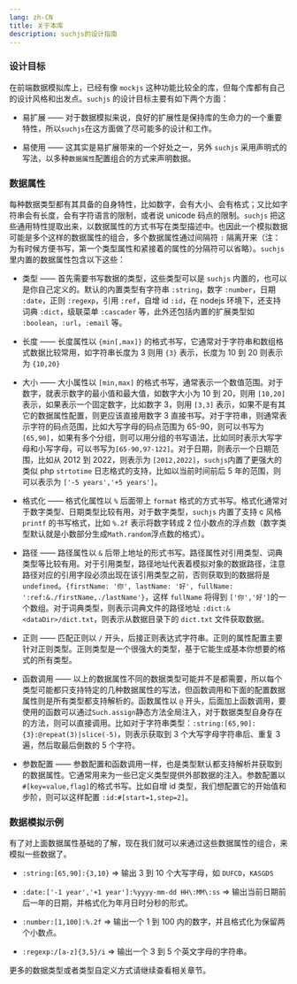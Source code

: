 ```yaml
---
lang: zh-CN
title: 关于本库
description: suchjs的设计指南
---
```


### 设计目标

在前端数据模拟库上，已经有像 `mockjs` 这种功能比较全的库，但每个库都有自己的设计风格和出发点。`suchjs` 的设计目标主要有如下两个方面：

- 易扩展 —— 对于数据模拟来说，良好的扩展性是保持库的生命力的一个重要特性，所以`suchjs`在这方面做了尽可能多的设计和工作。

- 易使用 —— 这其实是易扩展带来的一个好处之一，另外 `suchjs` 采用声明式的写法，以多种`数据属性`配置组合的方式来声明数据。

### 数据属性

每种数据类型都有其具备的自身特性，比如数字，会有大小、会有格式；又比如字符串会有长度，会有字符语言的限制，或者说 unicode 码点的限制。`suchjs` 把这些通用特性提取出来，以数据属性的方式书写在类型描述中。也因此一个模拟数据可能是多个这样的数据属性的组合，多个数据属性通过间隔符 `:` 隔离开来（注：为有时候方便书写，第一个类型属性和紧接着的属性的分隔符可以省略）。`suchjs` 里内置的数据属性包含以下这些：

- 类型 —— 首先需要书写数据的类型，这些类型可以是 `suchjs` 内置的，也可以是你自己定义的。默认的内置类型有字符串 `:string`，数字 `:number`，日期 `:date`，正则 `:regexp`，引用 `:ref`，自增 id `:id`，在 nodejs 环境下，还支持词典 `:dict`，级联菜单 `:cascader` 等，此外还包括内置的扩展类型如 `:boolean`，`:url`，`:email` 等。

- 长度 —— 长度属性以 `{min[,max]}` 的格式书写，它通常对于字符串和数组格式数据比较常用，如字符串长度为 3 则用 `{3}` 表示，长度为 10 到 20 则表示为 `{10,20}`

- 大小 —— 大小属性以 `[min,max]` 的格式书写，通常表示一个数值范围。对于数字，就表示数字的最小值和最大值，如数字大小为 10 到 20，则用 `[10,20]` 表示，如果表示一个固定数字，比如数字 3，则用 `[3,3]` 表示，如果不是有其它的数据属性配置，则更应该直接用数字 3 直接书写。对于字符串，则通常表示字符的码点范围，比如大写字母的码点范围为 65-90，则可以书写为`[65,90]`，如果有多个分组，则可以用分组的书写语法，比如同时表示大写字母和小写字母，可以书写为`[65-90,97-122]`。对于日期，则表示一个日期范围，比如从 2012 到 2022，则表示为 `[2012,2022]`，`suchjs`内置了更强大的类似 php `strtotime` 日志格式的支持，比如以当前时间前后 5 年的范围，则可以表示为 `['-5 years','+5 years']`。

- 格式化 —— 格式化属性以 `%` 后面带上 `format` 格式的方式书写。格式化通常对于数字类型、日期类型比较有用，对于数字类型，`suchjs` 内置了支持 c 风格 `printf` 的书写格式，比如 `%.2f` 表示将数字转成 2 位小数点的浮点数（数字类型默认就是小数部分生成`Math.random`浮点数的格式）。

- 路径 —— 路径属性以 `&` 后带上地址的形式书写。路径属性对引用类型、词典类型等比较有用。对于引用类型，路径地址代表着模拟对象的数据路径，注意路径对应的引用字段必须出现在该引用类型之前，否则获取到的数据将是`undefined`。`{firstName: '你', lastName: '好', fullName: ':ref:&./firstName,./lastName'}`，这样 `fullName` 将得到 `['你','好']`的一个数组。对于词典类型，则表示词典文件的路径地址 `:dict:&<dataDir>/dict.txt`，则表示从数据目录下的 `dict.txt` 文件获取数据。

- 正则 —— 匹配正则以 `/` 开头，后接正则表达式字符串。正则的属性配置主要针对正则类型。正则类型是一个很强大的类型，基于它能生成基本你想要的格式的所有类型。

- 函数调用 —— 以上的数据属性不同的数据类型可能并不是都需要，所以每个类型可能都只支持特定的几种数据属性的写法，但函数调用和下面的配置数据属性则是所有类型都支持解析的。函数属性以 `@` 开头，后面加上函数调用，要使用的函数可以通过`Such.assign`静态方法全局注入，对于数据类型自身存在的方法，则可以直接调用。比如对于字符串类型：`:string:[65,90]:{3}:@repeat(3)|slice(-5)`，则表示获取到 3 个大写字母字符串后、重复 3 遍，然后取最后倒数的 5 个字符。

- 参数配置 —— 参数配置和函数调用一样，也是类型默认都支持解析并获取到的数据属性。它通常用来为一些已定义类型提供外部数据的注入。参数配置以 `#[key=value,flag]`的格式书写。比如自增 id 类型，我们想配置它的开始值和步阶，则可以这样配置 `:id:#[start=1,step=2]`。

### 数据模拟示例

有了对上面数据属性基础的了解，现在我们就可以来通过这些数据属性的组合，来模拟一些数据了。

- `:string:[65,90]:{3,10}` => 输出 3 到 10 个大写字母，如 `DUFCD`，`KASGDS`

- `:date:['-1 year','+1 year']:%yyyy-mm-dd HH\:MM\:ss` => 输出当前日期前后一年的日期，并格式化为年月日时分秒的形式。

- `:number:[1,100]:%.2f` => 输出一个 1 到 100 内的数字，并且格式化为保留两个小数点。

- `:regexp:/[a-z]{3,5}/i` => 输出一个 3 到 5 个英文字母的字符串。

更多的数据类型或者类型自定义方式请继续查看相关章节。
